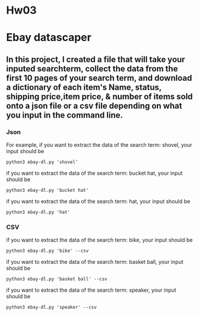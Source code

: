 # Hw03
# Ebay datascaper
## In this project, I created a file that will take your inputed searchterm, collect the data from the first 10 pages of your search term, and download a dictionary of each item's Name, status, shipping price,item price, & number of items sold onto a json file or a csv file depending on what you input in the command line.  


### Json
For example, if you want to extract the data of the search term: shovel, your input should be

```
python3 ebay-dl.py 'shovel'   
```

if you want to extract the data of the search term: bucket hat, your input should be

```
python3 ebay-dl.py 'bucket hat'   
```

if you want to extract the data of the search term: hat, your input should be

```
python3 ebay-dl.py 'hat'   
```

### CSV

if you want to extract the data of the search term: bike, your input should be

```
python3 ebay-dl.py 'bike' --csv
```

if you want to extract the data of the search term: basket ball, your input should be

```
python3 ebay-dl.py 'basket ball' --csv   
```

if you want to extract the data of the search term: speaker, your input should be

```
python3 ebay-dl.py 'speaker' --csv   
```
